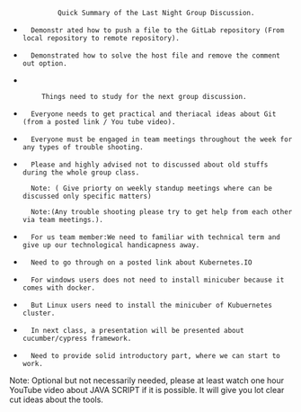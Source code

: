 				Quick Summary of the Last Night Group Discussion. 
				
*		Demonstr ated how to push a file to the GitLab repository (From local repository to remote repository). 
*		Demonstrated how to solve the host file and remove the comment out option.
*		

      		Things need to study for the next group discussion.
			
				
*		Everyone needs to get practical and theriacal ideas about Git (from a posted link / You tube video).

*		Everyone must be engaged in team meetings throughout the week for any types of trouble shooting. 

*		Please and highly advised not to discussed about old stuffs during the whole group class.

		Note: ( Give priorty on weekly standup meetings where can be discussed only specific matters)

		Note:(Any trouble shooting please try to get help from each other via team meetings.).

*		For us team member:We need to familiar with technical term and give up our technological handicapness away. 
		
*		Need to go through on a posted link about Kubernetes.IO 

*		For windows users does not need to install minicuber because it comes with docker.

*		But Linux users need to install the minicuber of Kubuernetes cluster. 

*		In next class, a presentation will be presented about cucumber/cypress framework. 
*		Need to provide solid introductory part, where we can start to work. 

Note: Optional but not necessarily needed, please at least watch one hour YouTube video about JAVA SCRIPT if it is possible. It will give you lot clear cut ideas about the tools.
